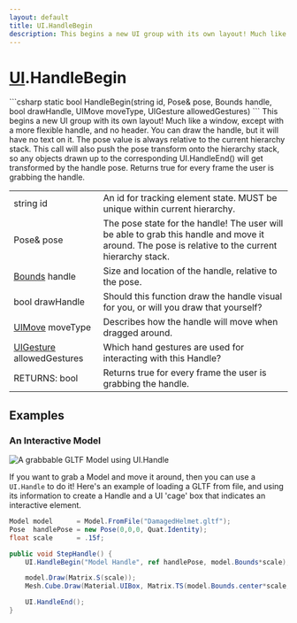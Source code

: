 ```yaml
---
layout: default
title: UI.HandleBegin
description: This begins a new UI group with its own layout! Much like a window, except with a more flexible handle, and no header. You can draw the handle, but it will have no text on it. The pose value is always relative to the current hierarchy stack. This call will also push the pose transform onto the hierarchy stack, so any objects drawn up to the corresponding UI.HandleEnd() will get transformed by the handle pose. Returns true for every frame the user is grabbing the handle.
---
```

# [UI]({{site.url}}/Pages/StereoKit/UI.html).HandleBegin

<div class='signature' markdown='1'>
```csharp
static bool HandleBegin(string id, Pose& pose, Bounds handle, bool drawHandle, UIMove moveType, UIGesture allowedGestures)
```
This begins a new UI group with its own layout! Much like
a window, except with a more flexible handle, and no header. You
can draw the handle, but it will have no text on it. The pose value
is always relative to the current hierarchy stack. This call will
also push the pose transform onto the hierarchy stack, so any
objects drawn up to the corresponding UI.HandleEnd() will get
transformed by the handle pose. Returns true for every frame the
user is grabbing the handle.
</div>

|  |  |
|--|--|
|string id|An id for tracking element state. MUST be unique             within current hierarchy.|
|Pose& pose|The pose state for the handle! The user will be             able to grab this handle and move it around. The pose is relative             to the current hierarchy stack.|
|[Bounds]({{site.url}}/Pages/StereoKit/Bounds.html) handle|Size and location of the handle, relative to             the pose.|
|bool drawHandle|Should this function draw the handle             visual for you, or will you draw that yourself?|
|[UIMove]({{site.url}}/Pages/StereoKit/UIMove.html) moveType|Describes how the handle will move when             dragged around.|
|[UIGesture]({{site.url}}/Pages/StereoKit/UIGesture.html) allowedGestures|Which hand gestures are used for             interacting with this Handle?|
|RETURNS: bool|Returns true for every frame the user is grabbing the handle.|





## Examples

### An Interactive Model

![A grabbable GLTF Model using UI.Handle]({{site.screen_url}}/HandleBox.jpg)

If you want to grab a Model and move it around, then you can use a
`UI.Handle` to do it! Here's an example of loading a GLTF from file,
and using its information to create a Handle and a UI 'cage' box that
indicates an interactive element.

```csharp
Model model      = Model.FromFile("DamagedHelmet.gltf");
Pose  handlePose = new Pose(0,0,0, Quat.Identity);
float scale      = .15f;

public void StepHandle() {
	UI.HandleBegin("Model Handle", ref handlePose, model.Bounds*scale);

	model.Draw(Matrix.S(scale));
	Mesh.Cube.Draw(Material.UIBox, Matrix.TS(model.Bounds.center*scale, model.Bounds.dimensions*scale));

	UI.HandleEnd();
}
```

